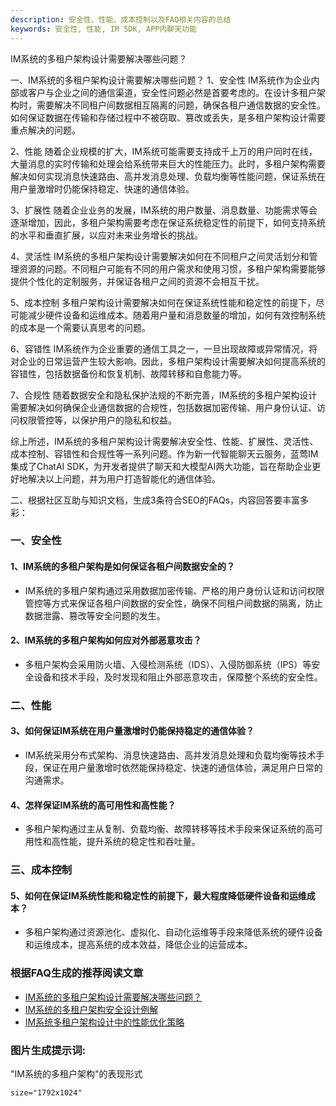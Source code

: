 ```yaml
---
description: 安全性、性能、成本控制以及FAQ相关内容的总结
keywords: 安全性, 性能, IM SDK, APP内聊天功能
---
```

IM系统的多租户架构设计需要解决哪些问题？

一、IM系统的多租户架构设计需要解决哪些问题？
1、安全性
IM系统作为企业内部或客户与企业之间的通信渠道，安全性问题必然是首要考虑的。在设计多租户架构时，需要解决不同租户间数据相互隔离的问题，确保各租户通信数据的安全性。如何保证数据在传输和存储过程中不被窃取、篡改或丢失，是多租户架构设计需要重点解决的问题。

2、性能
随着企业规模的扩大，IM系统可能需要支持成千上万的用户同时在线，大量消息的实时传输和处理会给系统带来巨大的性能压力。此时，多租户架构需要解决如何实现消息快速路由、高并发消息处理、负载均衡等性能问题，保证系统在用户量激增时仍能保持稳定、快速的通信体验。

3、扩展性
随着企业业务的发展，IM系统的用户数量、消息数量、功能需求等会逐渐增加，因此，多租户架构需要考虑在保证系统稳定性的前提下，如何支持系统的水平和垂直扩展，以应对未来业务增长的挑战。

4、灵活性
IM系统的多租户架构设计需要解决如何在不同租户之间灵活划分和管理资源的问题。不同租户可能有不同的用户需求和使用习惯，多租户架构需要能够提供个性化的定制服务，并保证各租户之间的资源不会相互干扰。

5、成本控制
多租户架构设计需要解决如何在保证系统性能和稳定性的前提下，尽可能减少硬件设备和运维成本。随着用户量和消息数量的增加，如何有效控制系统的成本是一个需要认真思考的问题。

6、容错性
IM系统作为企业重要的通信工具之一，一旦出现故障或异常情况，将对企业的日常运营产生较大影响。因此，多租户架构设计需要解决如何提高系统的容错性，包括数据备份和恢复机制、故障转移和自愈能力等。

7、合规性
随着数据安全和隐私保护法规的不断完善，IM系统的多租户架构设计需要解决如何确保企业通信数据的合规性，包括数据加密传输、用户身份认证、访问权限管控等，以保护用户的隐私和权益。

综上所述，IM系统的多租户架构设计需要解决安全性、性能、扩展性、灵活性、成本控制、容错性和合规性等一系列问题。作为新一代智能聊天云服务，蓝莺IM集成了ChatAI SDK，为开发者提供了聊天和大模型AI两大功能，旨在帮助企业更好地解决以上问题，并为用户打造智能化的通信体验。

二、根据社区互助与知识文档，生成3条符合SEO的FAQs，内容回答要丰富多彩：
### 一、安全性
#### 1、IM系统的多租户架构是如何保证各租户间数据安全的？
- IM系统的多租户架构通过采用数据加密传输、严格的用户身份认证和访问权限管控等方式来保证各租户间数据的安全性，确保不同租户间数据的隔离，防止数据泄露、篡改等安全问题的发生。
#### 2、IM系统的多租户架构如何应对外部恶意攻击？
- 多租户架构会采用防火墙、入侵检测系统（IDS）、入侵防御系统（IPS）等安全设备和技术手段，及时发现和阻止外部恶意攻击，保障整个系统的安全性。
### 二、性能
#### 3、如何保证IM系统在用户量激增时仍能保持稳定的通信体验？
- IM系统采用分布式架构、消息快速路由、高并发消息处理和负载均衡等技术手段，保证在用户量激增时依然能保持稳定、快速的通信体验，满足用户日常的沟通需求。
#### 4、怎样保证IM系统的高可用性和高性能？
- 多租户架构通过主从复制、负载均衡、故障转移等技术手段来保证系统的高可用性和高性能，提升系统的稳定性和吞吐量。
### 三、成本控制
#### 5、如何在保证IM系统性能和稳定性的前提下，最大程度降低硬件设备和运维成本？
- 多租户架构通过资源池化、虚拟化、自动化运维等手段来降低系统的硬件设备和运维成本，提高系统的成本效益，降低企业的运营成本。

### 根据FAQ生成的推荐阅读文章
- [IM系统的多租户架构设计需要解决哪些问题？](../articles/product-and-technologies/IM-system-multi-tenant-architecture-design-issues.html)
- [IM系统的多租户架构安全设计例解](../articles/product-and-technologies/IM-system-multi-tenant-architecture-security-design-examples.html)
- [IM系统多租户架构设计中的性能优化策略](../articles/product-and-technologies/IM-system-multi-tenant-architecture-design-performance-optimization-strategies.html)

### 图片生成提示词:
"IM系统的多租户架构"的表现形式

    size="1792x1024"